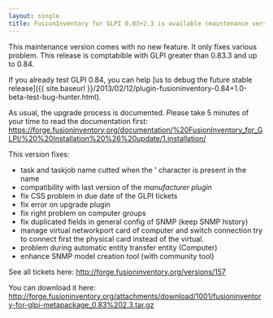 ```yaml
---
layout: single
title: FusionInventory for GLPI 0.83+2.3 is available (maintenance version)
---
```


This maintenance version comes with no new feature. It only fixes various problem.
This release is comptabible with GLPI greater than 0.83.3 and up to 0.84.

If you already test GLPI 0.84, you can help [us to debug the future stable release]({{ site.baseurl }}/2013/02/12/plugin-fusioninventory-0.84+1.0-beta-test-bug-hunter.html).

As usual, the upgrade process is documented. Please take 5 minutes of
your time to read the documentation first:
<https://forge.fusioninventory.org/documentation/%20FusionInventory_for_GLPI/%20%20Installation%20%26%20update/1.installation/>

This version fixes:

* task and taskjob name cutted when the ' character is present in the name
* compatibility with last version of the _manufacturer plugin_
* fix CSS problem in due date of the GLPI tickets
* fix error on upgrade plugin
* fix right problem on computer groups
* fix duplicated fields in general config of SNMP (keep SNMP history)
* manage virtual networkport card of computer and switch connection
  try to connect first the physical card instead of the virtual.
* problem during automatic entity transfer entity (Computer)
* enhance SNMP model creation tool (with community tool)

See all tickets here: <http://forge.fusioninventory.org/versions/157>

You can download it here:
<http://forge.fusioninventory.org/attachments/download/1001/fusioninventory-for-glpi-metapackage_0.83%202.3.tar.gz>

